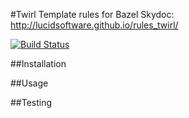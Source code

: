 #Twirl Template rules for Bazel
Skydoc: http://lucidsoftware.github.io/rules_twirl/

[![Build Status](https://travis-ci.org/lucidsoftware/relate.svg)](https://travis-ci.org/lucidsoftware/relate)

##Installation

##Usage

##Testing